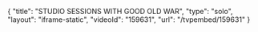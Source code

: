 {
    "title": "STUDIO SESSIONS WITH GOOD OLD WAR",
    "type": "solo",
    "layout": "iframe-static",
    "videoId": "159631",
    "url": "\/tvpembed\/159631"
}